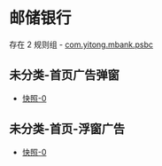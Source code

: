 # 邮储银行

存在 2 规则组 - [com.yitong.mbank.psbc](/src/apps/com.yitong.mbank.psbc.ts)

## 未分类-首页广告弹窗

- [快照-0](https://i.gkd.li/i/12755516)

## 未分类-首页-浮窗广告

- [快照-0](https://i.gkd.li/i/13797314)
